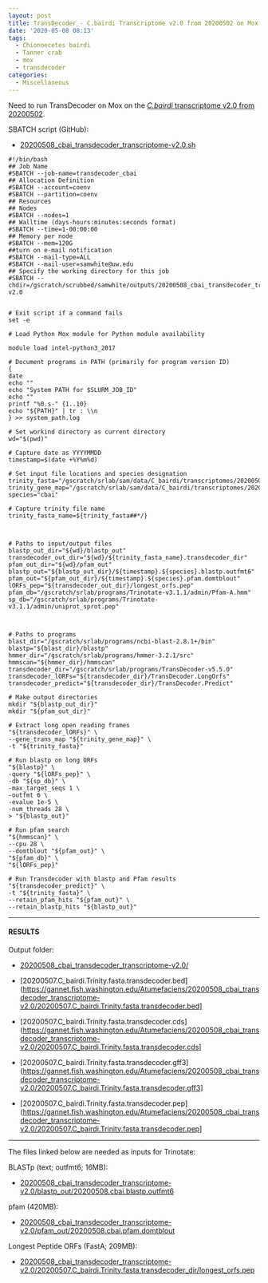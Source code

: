 ```yaml
---
layout: post
title: TransDecoder - C.bairdi Transcriptome v2.0 from 20200502 on Mox
date: '2020-05-08 08:13'
tags:
  - Chionoecetes bairdi
  - Tanner crab
  - mox
  - transdecoder
categories:
  - Miscellaneous
---
```

Need to run TransDecoder on Mox on the [_C.bairdi_ transcriptome v2.0 from 20200502](https://robertslab.github.io/sams-notebook/2020/05/02/Transcriptome-Assembly-C.bairdi-All-RNAseq-Data-Without-Taxonomic-Filters-with-Trinity-on-Mox.html).



SBATCH script (GitHub):

- [20200508_cbai_transdecoder_transcriptome-v2.0.sh](https://github.com/RobertsLab/sams-notebook/blob/master/sbatch_scripts/20200508_cbai_transdecoder_transcriptome-v2.0.sh)


```
#!/bin/bash
## Job Name
#SBATCH --job-name=transdecoder_cbai
## Allocation Definition
#SBATCH --account=coenv
#SBATCH --partition=coenv
## Resources
## Nodes
#SBATCH --nodes=1
## Walltime (days-hours:minutes:seconds format)
#SBATCH --time=1-00:00:00
## Memory per node
#SBATCH --mem=120G
##turn on e-mail notification
#SBATCH --mail-type=ALL
#SBATCH --mail-user=samwhite@uw.edu
## Specify the working directory for this job
#SBATCH --chdir=/gscratch/scrubbed/samwhite/outputs/20200508_cbai_transdecoder_transcriptome-v2.0


# Exit script if a command fails
set -e

# Load Python Mox module for Python module availability

module load intel-python3_2017

# Document programs in PATH (primarily for program version ID)
{
date
echo ""
echo "System PATH for $SLURM_JOB_ID"
echo ""
printf "%0.s-" {1..10}
echo "${PATH}" | tr : \\n
} >> system_path.log

# Set workind directory as current directory
wd="$(pwd)"

# Capture date as YYYYMMDD
timestamp=$(date +%Y%m%d)

# Set input file locations and species designation
trinity_fasta="/gscratch/srlab/sam/data/C_bairdi/transcriptomes/20200507.C_bairdi.Trinity.fasta"
trinity_gene_map="/gscratch/srlab/sam/data/C_bairdi/transcriptomes/20200507.C_bairdi.Trinity.fasta.gene_trans_map"
species="cbai"

# Capture trinity file name
trinity_fasta_name=${trinity_fasta##*/}



# Paths to input/output files
blastp_out_dir="${wd}/blastp_out"
transdecoder_out_dir="${wd}/${trinity_fasta_name}.transdecoder_dir"
pfam_out_dir="${wd}/pfam_out"
blastp_out="${blastp_out_dir}/${timestamp}.${species}.blastp.outfmt6"
pfam_out="${pfam_out_dir}/${timestamp}.${species}.pfam.domtblout"
lORFs_pep="${transdecoder_out_dir}/longest_orfs.pep"
pfam_db="/gscratch/srlab/programs/Trinotate-v3.1.1/admin/Pfam-A.hmm"
sp_db="/gscratch/srlab/programs/Trinotate-v3.1.1/admin/uniprot_sprot.pep"



# Paths to programs
blast_dir="/gscratch/srlab/programs/ncbi-blast-2.8.1+/bin"
blastp="${blast_dir}/blastp"
hmmer_dir="/gscratch/srlab/programs/hmmer-3.2.1/src"
hmmscan="${hmmer_dir}/hmmscan"
transdecoder_dir="/gscratch/srlab/programs/TransDecoder-v5.5.0"
transdecoder_lORFs="${transdecoder_dir}/TransDecoder.LongOrfs"
transdecoder_predict="${transdecoder_dir}/TransDecoder.Predict"

# Make output directories
mkdir "${blastp_out_dir}"
mkdir "${pfam_out_dir}"

# Extract long open reading frames
"${transdecoder_lORFs}" \
--gene_trans_map "${trinity_gene_map}" \
-t "${trinity_fasta}"

# Run blastp on long ORFs
"${blastp}" \
-query "${lORFs_pep}" \
-db "${sp_db}" \
-max_target_seqs 1 \
-outfmt 6 \
-evalue 1e-5 \
-num_threads 28 \
> "${blastp_out}"

# Run pfam search
"${hmmscan}" \
--cpu 28 \
--domtblout "${pfam_out}" \
"${pfam_db}" \
"${lORFs_pep}"

# Run Transdecoder with blastp and Pfam results
"${transdecoder_predict}" \
-t "${trinity_fasta}" \
--retain_pfam_hits "${pfam_out}" \
--retain_blastp_hits "${blastp_out}"
```


---

#### RESULTS

Output folder:

- [20200508_cbai_transdecoder_transcriptome-v2.0/](https://gannet.fish.washington.edu/Atumefaciens/20200508_cbai_transdecoder_transcriptome-v2.0/)

- [20200507.C_bairdi.Trinity.fasta.transdecoder.bed](https://gannet.fish.washington.edu/Atumefaciens/20200508_cbai_transdecoder_transcriptome-v2.0/20200507.C_bairdi.Trinity.fasta.transdecoder.bed]


- [20200507.C_bairdi.Trinity.fasta.transdecoder.cds](https://gannet.fish.washington.edu/Atumefaciens/20200508_cbai_transdecoder_transcriptome-v2.0/20200507.C_bairdi.Trinity.fasta.transdecoder.cds]


- [20200507.C_bairdi.Trinity.fasta.transdecoder.gff3](https://gannet.fish.washington.edu/Atumefaciens/20200508_cbai_transdecoder_transcriptome-v2.0/20200507.C_bairdi.Trinity.fasta.transdecoder.gff3]


- [20200507.C_bairdi.Trinity.fasta.transdecoder.pep](https://gannet.fish.washington.edu/Atumefaciens/20200508_cbai_transdecoder_transcriptome-v2.0/20200507.C_bairdi.Trinity.fasta.transdecoder.pep]
  
---

The files linked below are needed as inputs for Trinotate:

BLASTp (text; outfmt6; 16MB):

- [20200508_cbai_transdecoder_transcriptome-v2.0/blastp_out/20200508.cbai.blastp.outfmt6](https://gannet.fish.washington.edu/Atumefaciens/20200508_cbai_transdecoder_transcriptome-v2.0/blastp_out/20200508.cbai.blastp.outfmt6)

pfam (420MB):

- [20200508_cbai_transdecoder_transcriptome-v2.0/pfam_out/20200508.cbai.pfam.domtblout](https://gannet.fish.washington.edu/Atumefaciens/20200508_cbai_transdecoder_transcriptome-v2.0/pfam_out/20200508.cbai.pfam.domtblout)

Longest Peptide ORFs (FastA; 209MB):

- [20200508_cbai_transdecoder_transcriptome-v2.0/20200507.C_bairdi.Trinity.fasta.transdecoder_dir/longest_orfs.pep](https://gannet.fish.washington.edu/Atumefaciens/20200508_cbai_transdecoder_transcriptome-v2.0/20200507.C_bairdi.Trinity.fasta.transdecoder_dir/longest_orfs.pep)
